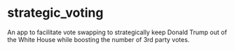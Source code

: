 # strategic_voting
An app to facilitate vote swapping to strategically keep Donald Trump out of the White House while boosting the number of 3rd party votes.
